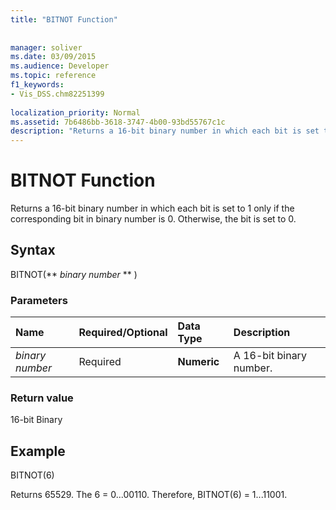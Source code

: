 ```yaml
---
title: "BITNOT Function"
 
 
manager: soliver
ms.date: 03/09/2015
ms.audience: Developer
ms.topic: reference
f1_keywords:
- Vis_DSS.chm82251399
 
localization_priority: Normal
ms.assetid: 7b6486bb-3618-3747-4b00-93bd55767c1c
description: "Returns a 16-bit binary number in which each bit is set to 1 only if the corresponding bit in binary number is 0. Otherwise, the bit is set to 0."
---
```


# BITNOT Function

Returns a 16-bit binary number in which each bit is set to 1 only if the corresponding bit in binary number is 0. Otherwise, the bit is set to 0.
  
## Syntax

BITNOT(** *binary number* ** ) 
  
### Parameters

|**Name**|**Required/Optional**|**Data Type**|**Description**|
|:-----|:-----|:-----|:-----|
| _binary number_ <br/> |Required  <br/> |**Numeric** <br/> |A 16-bit binary number.  <br/> |
   
### Return value

16-bit Binary
  
## Example

BITNOT(6)
  
Returns 65529. The 6 = 0...00110. Therefore, BITNOT(6) = 1...11001.
  

